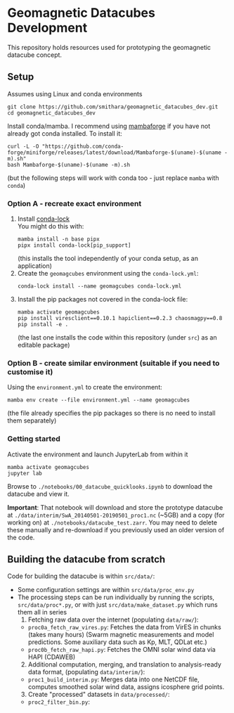 # Geomagnetic Datacubes Development

This repository holds resources used for prototyping the geomagnetic datacube concept.

## Setup

Assumes using Linux and conda environments

```
git clone https://github.com/smithara/geomagnetic_datacubes_dev.git
cd geomagnetic_datacubes_dev
```

Install conda/mamba. I recommend using [mambaforge](https://github.com/conda-forge/miniforge#mambaforge) if you have not already got conda installed. To install it:
```
curl -L -O "https://github.com/conda-forge/miniforge/releases/latest/download/Mambaforge-$(uname)-$(uname -m).sh"
bash Mambaforge-$(uname)-$(uname -m).sh
```
(but the following steps will work with conda too - just replace `mamba` with `conda`)


### Option A - recreate exact environment

1. Install [conda-lock](https://conda-incubator.github.io/conda-lock/)  
    You might do this with:  
    ```
    mamba install -n base pipx
    pipx install conda-lock[pip_support]
    ```
    (this installs the tool independently of your conda setup, as an application)
2. Create the `geomagcubes` environment using the `conda-lock.yml`:
    ```
    conda-lock install --name geomagcubes conda-lock.yml
    ```
3. Install the pip packages not covered in the conda-lock file:
    ```
    mamba activate geomagcubes
    pip install viresclient==0.10.1 hapiclient==0.2.3 chaosmagpy==0.8
    pip install -e .
    ```
    (the last one installs the code within this repository (under `src`) as an editable package)


### Option B - create similar environment (suitable if you need to customise it)
   

Using the `environment.yml` to create the environment:
```
mamba env create --file environment.yml --name geomagcubes
```
(the file already specifies the pip packages so there is no need to install them separately)

### Getting started

Activate the environment and launch JupyterLab from within it
```
mamba activate geomagcubes
jupyter lab
```

Browse to `./notebooks/00_datacube_quicklooks.ipynb` to download the datacube and view it.

**Important**: That notebook will download and store the prototype datacube at `./data/interim/SwA_20140501-20190501_proc1.nc` (~5GB) and a copy (for working on) at `./notebooks/datacube_test.zarr`. You may need to delete these manually and re-download if you previously used an older version of the code.

## Building the datacube from scratch

Code for building the datacube is within `src/data/`:
- Some configuration settings are within `src/data/proc_env.py`
- The processing steps can be run individually by running the scripts, `src/data/proc*.py`, or with just `src/data/make_dataset.py` which runs them all in series
  1. Fetching raw data over the internet (populating `data/raw/`):
    - `proc0a_fetch_raw_vires.py`: Fetches the data from VirES in chunks (takes many hours)
      (Swarm magnetic measurements and model predictions. Some auxiliary data such as Kp, MLT, QDLat etc.)
    - `proc0b_fetch_raw_hapi.py`: Fetches the OMNI solar wind data via HAPI (CDAWEB)
  2. Additional computation, merging, and translation to analysis-ready data format, (populating `data/interim/`):
    - `proc1_build_interim.py`: Merges data into one NetCDF file, computes smoothed solar wind data, assigns icosphere grid points.
  3. Create "processed" datasets in `data/processed/`:
    - `proc2_filter_bin.py`:

<!-- ## To-do

- Check memory usage and how to adjust the file chunk sizes and dask settings appropriately
- Remake data pipeline with `snakemake`?
- Automate updating of RC index? (http://www.spacecenter.dk/files/magnetic-models/RC/) -->
